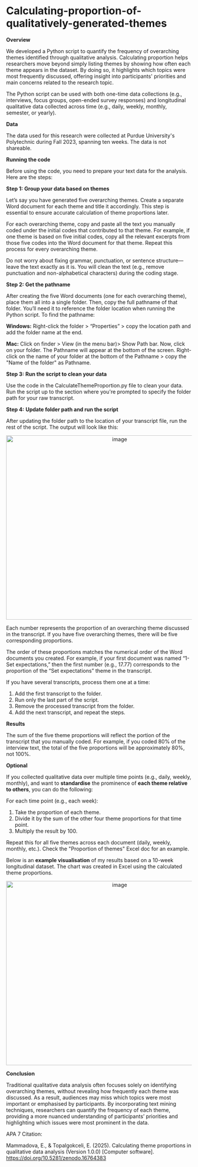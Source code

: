 # Calculating-proportion-of-qualitatively-generated-themes
**Overview**

We developed a Python script to quantify the frequency of overarching themes identified through qualitative analysis. Calculating proportion helps researchers move beyond simply listing themes by showing how often each theme appears in the dataset. By doing so, it highlights which topics were most frequently discussed, offering insight into participants' priorities and main concerns related to the research topic.

The Python script can be used with both one-time data collections (e.g., interviews, focus groups, open-ended survey responses) and longitudinal qualitative data collected across time (e.g., daily, weekly, monthly, semester, or yearly).

**Data**

The data used for this research were collected at Purdue University's Polytechnic during Fall 2023, spanning ten weeks. The data is not shareable.

**Running the code**

Before using the code, you need to prepare your text data for the analysis. Here are the steps: 

**Step 1:** **Group your data based on themes**

Let’s say you have generated five overarching themes. Create a separate Word document for each theme and title it accordingly. This step is essential to ensure accurate calculation of theme proportions later.

For each overarching theme, copy and paste all the text you manually coded under the initial codes that contributed to that theme. For example, if one theme is based on five initial codes, copy all the relevant excerpts from those five codes into the Word document for that theme. Repeat this process for every overarching theme.

Do not worry about fixing grammar, punctuation, or sentence structure—leave the text exactly as it is. You will clean the text (e.g., remove punctuation and non-alphabetical characters) during the coding stage.

**Step 2:** **Get the pathname**

After creating the five Word documents (one for each overarching theme), place them all into a single folder. Then, copy the full pathname of that folder. You’ll need it to reference the folder location when running the Python script. To find the pathname: 

**Windows:** Right-click the folder > “Properties” > copy the location path and add the folder name at the end.

**Mac:** Click on finder > View (in the menu bar)> Show Path bar. Now, click on your folder. The Pathname will appear at the bottom of the screen. Right-click on the name of your folder at the bottom of the Pathname > copy the "Name of the folder" as Pathname.

**Step 3:** **Run the script to clean your data**

Use the code in the CalculateThemeProportion.py file to clean your data. Run the script up to the section where you're prompted to specify the folder path for your raw transcript.

**Step 4:** **Update folder path and run the script**

After updating the folder path to the location of your transcript file, run the rest of the script.
The output will look like this:

<div align="center">
  <img width="600" height="500" alt="image" src="https://github.com/user-attachments/assets/6d1d4a50-0083-49c1-a68d-81080abb1d8b" />
</div>

Each number represents the proportion of an overarching theme discussed in the transcript. If you have five overarching themes, there will be five corresponding proportions.

The order of these proportions matches the numerical order of the Word documents you created. For example, if your first document was named “1-Set expectations,” then the first number (e.g., 17.77) corresponds to the proportion of the “Set expectations” theme in the transcript.

If you have several transcripts, process them one at a time: 
1)	Add the first transcript to the folder.
2)	Run only the last part of the script.
3)	Remove the processed transcript from the folder.
4)	Add the next transcript, and repeat the steps.

**Results**

The sum of the five theme proportions will reflect the portion of the transcript that you manually coded. For example, if you coded 80% of the interview text, the total of the five proportions will be approximately 80%, not 100%.

**Optional**

If you collected qualitative data over multiple time points (e.g., daily, weekly, monthly), and want to **standardise** the prominence of **each theme relative to others**, you can do the following:

For each time point (e.g., each week):
1) Take the proportion of each theme.
2) Divide it by the sum of the other four theme proportions for that time point.
3) Multiply the result by 100.

Repeat this for all five themes across each document (daily, weekly, monthly, etc.). Check the "Proportion of themes" Excel doc for an example.

Below is an **example visualisation** of my results based on a 10-week longitudinal dataset. The chart was created in Excel using the calculated theme proportions.

<div align="center">
<img width="600" height="500" alt="image" src="https://github.com/user-attachments/assets/7aa58107-26ee-45af-bc36-924a8d9c75a4" />
</div>

**Conclusion**

Traditional qualitative data analysis often focuses solely on identifying overarching themes, without revealing how frequently each theme was discussed. As a result, audiences may miss which topics were most important or emphasised by participants. By incorporating text mining techniques, researchers can quantify the frequency of each theme, providing a more nuanced understanding of participants’ priorities and highlighting which issues were most prominent in the data.

APA 7 Citation: 

Mammadova, E., & Topalgokceli, E. (2025). Calculating theme proportions in qualitative data analysis (Version 1.0.0) [Computer software]. https://doi.org/10.5281/zenodo.16764383




